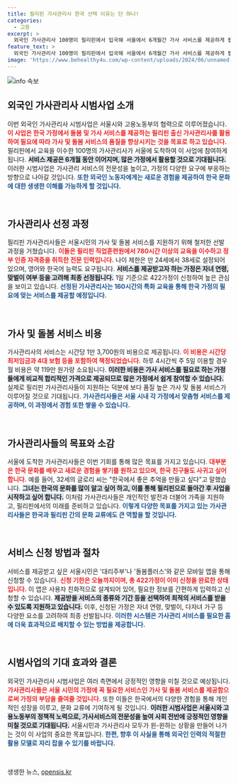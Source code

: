 ```yaml
---
title: 필리핀 가사관리사 한국 선택 이유는 단 하나!
categories:
  - 고용
excerpt: >
  외국인 가사관리사 100명이 필리핀에서 입국해 서울에서 6개월간 가사 서비스를 제공하게 됩니다. 자격증 소지자들이 참여하며, 시민들은 모바일 앱을 통해 서비스를 신청할 수 있습니다.
feature_text: >
  외국인 가사관리사 100명이 필리핀에서 입국해 서울에서 6개월간 가사 서비스를 제공하게 됩니다. 자격증 소지자들이 참여하며, 시민들은 모바일 앱을 통해 서비스를 신청할 수 있습니다.
image: 'https://www.behealthy4u.com/wp-content/uploads/2024/06/unnamed-file.png'
---
```


<p><img src="https://www.behealthy4u.com/wp-content/uploads/2024/06/unnamed-file.png" alt="info 속보" /></p>

<h2 data-ke-size="size26">외국인 가사관리사 시범사업 소개</h2>

<p data-ke-size="size16">이번 외국인 가사관리사 시범사업은 서울시와 고용노동부의 협력으로 이루어졌습니다. <b><span style="color: #ee2323;">이 사업은 한국 가정에서 돌봄 및 가사 서비스를 제공하는 필리핀 출신 가사관리사를 활용하여 필요에 따라 가사 및 돌봄 서비스의 품질을 향상시키는 것을 목표로 하고 있습니다.</span></b> 필리핀에서 교육을 이수한 100명의 가사관리사가 서울에 도착하여 이 사업에 참여하게 됩니다. <b><span style="background-color: #21538527;">서비스 제공은 6개월 동안 이어지며, 많은 가정에서 활용할 것으로 기대됩니다.</span></b> 이러한 시범사업은 가사관리 서비스의 전문성을 높이고, 가정의 다양한 요구에 부응하는 방향으로 나아갈 것입니다. <b><span style="color: #1a5490;">또한 외국인 노동자에게는 새로운 경험을 제공하여 한국 문화에 대한 생생한 이해를 가능하게 할 것입니다.</span></b></p>

<p data-ke-size="size16">&nbsp;</p>

<h2 data-ke-size="size26">가사관리사 선정 과정</h2>

<p data-ke-size="size16">필리핀 가사관리사들은 서울시민의 가사 및 돌봄 서비스를 지원하기 위해 철저한 선발 과정을 거쳤습니다. <b><span style="color: #ee2323;">이들은 필리핀 직업훈련원에서 780시간 이상의 교육을 이수하고 정부 인증 자격증을 취득한 전문 인력입니다.</span></b> 나이 제한은 만 24세에서 38세로 설정되어 있으며, 영어와 한국어 능력도 요구됩니다. <b><span style="background-color: #21538527;">서비스를 제공받고자 하는 가정은 자녀 연령, 맞벌이 여부 등을 고려해 최종 선정됩니다.</span></b> 1일 기준으로 422가정이 신청하여 높은 관심을 보이고 있습니다. <b><span style="color: #1a5490;">선정된 가사관리사는 160시간의 특화 교육을 통해 한국 가정의 필요에 맞는 서비스를 제공할 예정입니다.</span></b></p>

<p data-ke-size="size16">&nbsp;</p>

<h2 data-ke-size="size26">가사 및 돌봄 서비스 비용</h2>

<p data-ke-size="size16">가사관리사의 서비스는 시간당 1만 3,700원의 비용으로 제공됩니다. <b><span style="color: #ee2323;">이 비용은 시간당 최저임금과 4대 보험 등을 포함하여 책정되었습니다.</span></b> 하루 4시간씩 주 5일 이용할 경우 월 비용은 약 119만 원가량 소요됩니다. <b><span style="background-color: #21538527;">이러한 비용은 가사 서비스를 필요로 하는 가정들에게 비교적 합리적인 가격으로 제공되므로 많은 가정에서 쉽게 참여할 수 있습니다.</span></b> 실제로 필리핀 가사관리사들이 지원하는 덕분에 보다 품질 높은 가사 및 돌봄 서비스가 이루어질 것으로 기대됩니다. <b><span style="color: #1a5490;">가사관리사들은 서울 시내 각 가정에서 맞춤형 서비스를 제공하며, 이 과정에서 경험 또한 쌓을 수 있습니다.</span></b></p>

<p data-ke-size="size16">&nbsp;</p>

<h2 data-ke-size="size26">가사관리사들의 목표와 소감</h2>

<p data-ke-size="size16">서울에 도착한 가사관리사들은 이번 기회를 통해 많은 목표를 가지고 있습니다. <b><span style="color: #ee2323;">대부분은 한국 문화를 배우고 새로운 경험을 쌓기를 원하고 있으며, 한국 친구들도 사귀고 싶어 합니다.</span></b> 예를 들어, 32세의 글로리 씨는 "한국에서 좋은 추억을 만들고 싶다"고 말했습니다. <b><span style="background-color: #21538527;">그녀는 한국의 문화를 많이 알고 싶어 하고, 이를 통해 필리핀으로 돌아간 후 사업을 시작하고 싶어 합니다.</span></b> 이처럼 가사관리사들은 개인적인 발전과 더불어 가족을 지원하고, 필리핀에서의 미래를 준비하고 있습니다. <b><span style="color: #1a5490;">이렇게 다양한 목표를 가지고 있는 가사관리사들은 한국과 필리핀 간의 문화 교류에도 큰 역할을 할 것입니다.</span></b></p>

<p data-ke-size="size16">&nbsp;</p>

<h2 data-ke-size="size26">서비스 신청 방법과 절차</h2>

<p data-ke-size="size16">서비스를 제공받고 싶은 서울시민은 '대리주부'나 '돌봄플러스'와 같은 모바일 앱을 통해 신청할 수 있습니다. <b><span style="color: #ee2323;">신청 기한은 오늘까지이며, 총 422가정이 이미 신청을 완료한 상태입니다.</span></b> 이 앱은 사용자 친화적으로 설계되어 있어, 필요한 정보를 간편하게 입력하고 신청할 수 있습니다. <b><span style="background-color: #21538527;">제공받을 서비스의 종류와 기간 등을 선택하여 최적의 서비스를 받을 수 있도록 지원하고 있습니다.</span></b> 이후, 신청된 가정은 자녀 연령, 맞벌이, 다자녀 가구 등 다양한 요소를 고려하여 최종 선발됩니다. <b><span style="color: #1a5490;">이러한 시스템은 가사관리 서비스를 필요한 홈에 더욱 효과적으로 배치할 수 있는 방법을 제공합니다.</span></b></p>

<p data-ke-size="size16">&nbsp;</p>

<h2 data-ke-size="size26">시범사업의 기대 효과와 결론</h2>

<p data-ke-size="size16">외국인 가사관리사 시범사업은 여러 측면에서 긍정적인 영향을 미칠 것으로 예상됩니다. <b><span style="color: #ee2323;">가사관리사들은 서울 시민의 가정에 꼭 필요한 서비스인 가사 및 돌봄 서비스를 제공함으로써 가정의 부담을 줄여줄 것입니다.</span></b> 또한 이들은 한국에서의 다양한 경험을 통해 개인적인 성장을 이루고, 문화 교류에 기여하게 될 것입니다. <b><span style="background-color: #21538527;">이러한 시범사업은 서울시와 고용노동부의 정책적 노력으로, 가사서비스의 전문성을 높여 사회 전반에 긍정적인 영향을 미칠 것으로 기대됩니다.</span></b> 서울시민과 가사관리사 모두가 윈-윈하는 상황을 만들어 나가는 것이 이 사업의 중요한 목표입니다. <b><span style="color: #1a5490;">한편, 향후 이 사실을 통해 외국인 인력의 적절한 활용 모델로 자리 잡을 수 있기를 바랍니다.</span></b></p>

<p data-ke-size="size16">&nbsp;</p>
생생한 뉴스, <a href="https://opensis.kr" rel="dofollow">opensis.kr</a>


